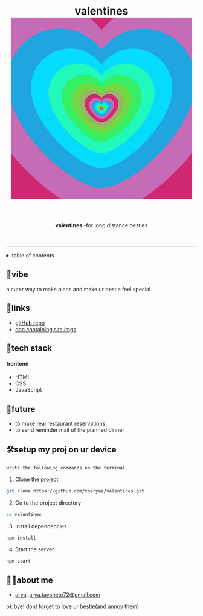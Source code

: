 <h1 align="center">
  valentines
  <a href="love.gif">
    <img class="gif" src="love.gif" alt="love gif">
</a><br>
  <br>

</h1>

<div align="center">
   <strong>valentines</strong> -for long distance besties<br>
   <br> <br>
  
</div>
<hr>

<details>
<summary>table of contents</summary>

- [vibe](#vibe)
- [links](#links)
- [tech stack](#tech-stack)

- [future](#future)

- [setup my proj on ur device](#setup-my-proj-on-ur-device)

- [about me](#about-me)


</details>

## 📝vibe

a cuter way to make plans and make ur bestie feel special 

## 🔗links

- [gitHub repo](https://github.com/xoaryaa/valentines)
- [doc containing site imgs](https://docs.google.com/document/d/1DMXETU1UFKXdxdpeympwrk9rUyNT-j5Hvn1sxcKvhMc/edit?usp=sharing)





## 🤖tech stack


#### frontend
- HTML
- CSS
- JavaScript











## 🔮future



- to make real restaurant reservations
- to send reminder mail of the planned dinner



## 🛠setup my proj on ur device


`write the following commands on the terminal.`


1. Clone the project

```bash
git clone https://github.com/xoaryaa/valentines.git
```

2. Go to the project directory

```bash
cd valentines
```

3. Install dependencies

```bash
npm install
```

4. Start the server

```bash
npm start
```



## 👨‍💻about me



- [arya](https://github.com/xoaryaa): arya.tayshete72@gmail.com



ok bye!
dont forget to love ur bestie(and annoy them)

